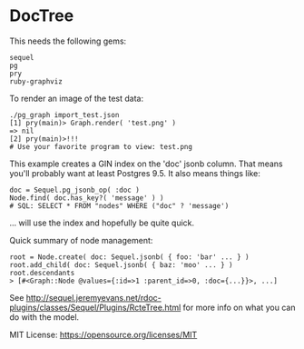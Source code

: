 DocTree
=======

This needs the following gems:

	sequel
	pg
    pry
	ruby-graphviz

To render an image of the test data:

    ./pg_graph import_test.json
	[1] pry(main)> Graph.render( 'test.png' )
	=> nil
	[2] pry(main)>!!!
	# Use your favorite program to view: test.png

This example creates a GIN index on the 'doc' jsonb column.  That means
you'll probably want at least Postgres 9.5.  It also means things like:

    doc = Sequel.pg_jsonb_op( :doc )
    Node.find( doc.has_key?( 'message' ) )
	# SQL: SELECT * FROM "nodes" WHERE ("doc" ? 'message')

... will use the index and hopefully be quite quick.

Quick summary of node management:

	root = Node.create( doc: Sequel.jsonb( { foo: 'bar' ... } )
	root.add_child( doc: Sequel.jsonb( { baz: 'moo' ... } )
	root.descendants
	> [#<Graph::Node @values={:id=>1 :parent_id=>0, :doc={...}}>, ...]

See <http://sequel.jeremyevans.net/rdoc-plugins/classes/Sequel/Plugins/RcteTree.html> for more info on what you can do with the model.

MIT License: <https://opensource.org/licenses/MIT>

